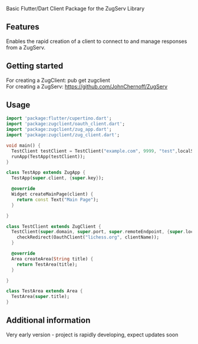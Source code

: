 <!--
This README describes the package. If you publish this package to pub.dev,
this README's contents appear on the landing page for your package.

For information about how to write a good package README, see the guide for
[writing package pages](https://dart.dev/guides/libraries/writing-package-pages).

For general information about developing packages, see the Dart guide for
[creating packages](https://dart.dev/guides/libraries/create-library-packages)
and the Flutter guide for
[developing packages and plugins](https://flutter.dev/developing-packages).
-->

Basic Flutter/Dart Client Package for the ZugServ Library

## Features

Enables the rapid creation of a client to connect to and manage responses from a ZugServ.

## Getting started

For creating a ZugClient: pub get zugclient <br>
For creating a ZugServ: https://github.com/JohnChernoff/ZugServ

## Usage

```dart
import 'package:flutter/cupertino.dart';
import 'package:zugclient/oauth_client.dart';
import 'package:zugclient/zug_app.dart';
import 'package:zugclient/zug_client.dart';

void main() {
  TestClient testClient = TestClient("example.com", 9999, "test",localServer : true);
  runApp(TestApp(testClient));
}

class TestApp extends ZugApp {
  TestApp(super.client, {super.key});

  @override
  Widget createMainPage(client) {
    return const Text("Main Page");
  }

}

class TestClient extends ZugClient {
  TestClient(super.domain, super.port, super.remoteEndpoint, {super.localServer}) {
    checkRedirect(OauthClient("lichess.org", clientName));
  }

  @override
  Area createArea(String title) {
    return TestArea(title);
  }

}

class TestArea extends Area {
  TestArea(super.title);
}
```

## Additional information

Very early version - project is rapidly developing, expect updates soon
